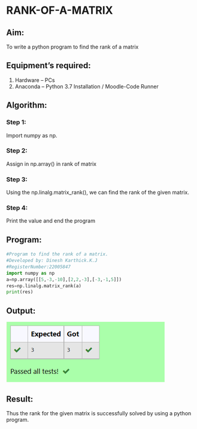 # RANK-OF-A-MATRIX
## Aim:
To write a python program to find the rank of a matrix
## Equipment’s required:
1. 	Hardware – PCs
2. 	Anaconda – Python 3.7 Installation / Moodle-Code Runner
## Algorithm:
### Step 1:
Import numpy as np.

### Step 2:
Assign in np.array() in rank of matrix

### Step 3:
Using the np.linalg.matrix_rank(), we can find the rank of the given matrix.

### Step 4:
Print the value and end the program


## Program:
```python
#Program to find the rank of a matrix.
#Developed by: Dinesh Karthick.K.J
#RegisterNumber:22005847
import numpy as np
a=np.array([[5,-3,-10],[2,2,-3],[-3,-1,5]])
res=np.linalg.matrix_rank(a)
print(res)
```
## Output:
![output](d1.png)
## Result:
Thus the rank for the given matrix is successfully solved by  using a python program.

